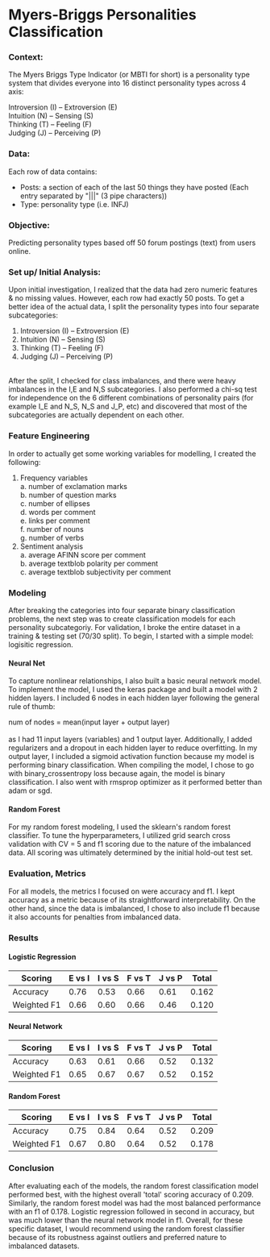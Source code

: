 # Myers-Briggs Personalities Classification

### Context:
The Myers Briggs Type Indicator (or MBTI for short) is a personality type system that divides everyone into 16 distinct personality types across 4 axis: <br />

Introversion (I) – Extroversion (E) <br />
Intuition (N) – Sensing (S) <br />
Thinking (T) – Feeling (F) <br />
Judging (J) – Perceiving (P) <br />

### Data:
Each row of data contains: 
  - Posts: a section of each of the last 50 things they have posted (Each entry separated by "|||" (3 pipe characters))
  - Type: personality type (i.e. INFJ)

### Objective:
Predicting personality types based off 50 forum postings (text) from users online.

### Set up/ Initial Analysis:
Upon initial investigation, I realized that the data had zero numeric features & no missing values. However, each row had exactly 50 posts. To get a better idea of the actual data, I split the personality types into four separate subcategories:
  1. Introversion (I) – Extroversion (E)
  2. Intuition (N) – Sensing (S)
  3. Thinking (T) – Feeling (F)
  4. Judging (J) – Perceiving (P) <br />
<br />
After the split, I checked for class imbalances, and there were heavy imbalances in the I,E and N,S subcategories. 
I also performed a chi-sq test for independence on the 6 different combinations of personality pairs (for example I_E and N_S, N_S and J_P, etc) and discovered that most of the subcategories are actually dependent on each other.


### Feature Engineering
In order to actually get some working variables for modelling, I created the following:
1. Frequency variables <br />
  a. number of exclamation marks <br />
  b. number of question marks <br />
  c. number of ellipses <br />
  d. words per comment <br />
  e. links per comment <br />
  f. number of nouns <br />
  g. number of verbs <br />
2. Sentiment analysis <br />
  a. average AFINN score per comment <br />
  b. average textblob polarity per comment <br />
  c. average textblob subjectivity per comment <br />
  

### Modeling 
After breaking the categories into four separate binary classification problems, the next step was to create classification models for each personality subcategoriy. For validation, I broke the entire dataset in a training & testing set (70/30 split). To begin, I started with a simple model: logisitic regression. 

#### Neural Net
To capture nonlinear relationships, I also built a basic neural network model. To implement the model, I used the keras package and built a model with 2 hidden layers. I included 6 nodes in each hidden layer following the general rule of thumb:  <br />

num of nodes = mean(input layer + output layer) <br />
<br />
as I had 11 input layers (variables) and 1 output layer. Additionally, I added regularizers and a dropout in each hidden layer to reduce overfitting. In my output layer, I included a sigmoid activation function because my model is performing binary classification. When compiling the model, I chose to go with binary_crossentropy loss because again, the model is binary classification. I also went with rmsprop optimizer as it performed better than adam or sgd.

#### Random Forest
For my random forest modeling, I used the sklearn's random forest classifier. To tune the hyperparameters, I utilized grid search cross validation with CV = 5 and f1 scoring due to the nature of the imbalanced data. All scoring was ultimately determined by the initial hold-out test set. 

### Evaluation, Metrics
For all models, the metrics I focused on were accuracy and f1. I kept accuracy as a metric because of its straightforward interpretability. On the other hand, since the data is imbalanced, I chose to also include f1 because it also accounts for penalties from imbalanced data.

### Results

#### Logistic Regression
| Scoring     | E vs I | I vs S | F vs T | J vs P | Total |
|-------------|--------|--------|--------|--------|-------|
| Accuracy    | 0.76   | 0.53   | 0.66   | 0.61   | 0.162 |
| Weighted F1 | 0.66   | 0.60   | 0.66   | 0.46   | 0.120 |

#### Neural Network
| Scoring     | E vs I | I vs S | F vs T | J vs P | Total |
|-------------|--------|--------|--------|--------|-------|
| Accuracy    | 0.63   | 0.61   | 0.66   | 0.52   | 0.132 |
| Weighted F1 | 0.65   | 0.67   | 0.67   | 0.52   | 0.152 |

#### Random Forest 
| Scoring     | E vs I | I vs S | F vs T | J vs P | Total |
|-------------|--------|--------|--------|--------|-------|
| Accuracy    | 0.75   | 0.84   | 0.64   | 0.52   | 0.209 |
| Weighted F1 | 0.67   | 0.80   | 0.64   | 0.52   | 0.178 |

### Conclusion 
After evaluating each of the models, the random forest classification model performed best, with the highest overall 'total' scoring accuracy of 0.209. Similarly, the random forest model was had the most balanced performance with an f1 of 0.178. Logistic regression followed in second in accuracy, but was much lower than the neural network model in f1. Overall, for these specific dataset, I would recommend using the random forest classifier because of its robustness against outliers and preferred nature to imbalanced datasets.

